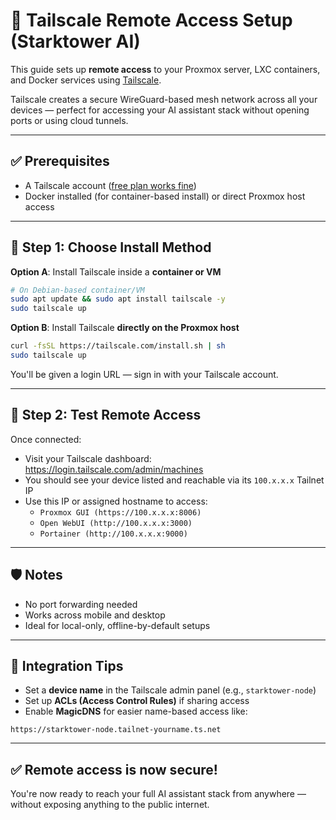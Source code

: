# 🔐 Tailscale Remote Access Setup (Starktower AI)

This guide sets up **remote access** to your Proxmox server, LXC containers, and Docker services using [Tailscale](https://tailscale.com).

Tailscale creates a secure WireGuard-based mesh network across all your devices — perfect for accessing your AI assistant stack without opening ports or using cloud tunnels.

---

## ✅ Prerequisites

- A Tailscale account ([free plan works fine](https://tailscale.com/pricing/))
- Docker installed (for container-based install) or direct Proxmox host access

---

## 🧠 Step 1: Choose Install Method

**Option A**: Install Tailscale inside a **container or VM**

```bash
# On Debian-based container/VM
sudo apt update && sudo apt install tailscale -y
sudo tailscale up
```

**Option B**: Install Tailscale **directly on the Proxmox host**

```bash
curl -fsSL https://tailscale.com/install.sh | sh
sudo tailscale up
```

You'll be given a login URL — sign in with your Tailscale account.

---

## 🧪 Step 2: Test Remote Access

Once connected:

- Visit your Tailscale dashboard: https://login.tailscale.com/admin/machines
- You should see your device listed and reachable via its `100.x.x.x` Tailnet IP
- Use this IP or assigned hostname to access:
  - `Proxmox GUI (https://100.x.x.x:8006)`
  - `Open WebUI (http://100.x.x.x:3000)`
  - `Portainer (http://100.x.x.x:9000)`

---

## 🛡️ Notes

- No port forwarding needed
- Works across mobile and desktop
- Ideal for local-only, offline-by-default setups

---

## 🧩 Integration Tips

- Set a **device name** in the Tailscale admin panel (e.g., `starktower-node`)
- Set up **ACLs (Access Control Rules)** if sharing access
- Enable **MagicDNS** for easier name-based access like:

```
https://starktower-node.tailnet-yourname.ts.net
```

---

## ✅ Remote access is now secure!

You're now ready to reach your full AI assistant stack from anywhere — without exposing anything to the public internet.
